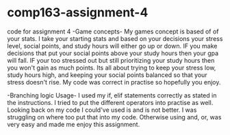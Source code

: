 # comp163-assignment-4
code for assignment 4
-Game concepts-
My games concept is based of of your stats. I take your starting stats and based on your decisions your stress level, social points, and study hours will either go up or down. IF you make decisions that put your social points above your study hours then your gpa will fall. IF your too stressed out but still prioritizing your study hours then you won't gain as much points. Its all about trying to keep your stress low, study hours high, and keeping your social points balanced so that your stress doesn't rise. My code was correct in practise so hopefully you enjoy.

-Branching logic Usage-
I used my if, elif statements correctly as stated in the instructions. I tried to put the different operators into practise as well. Looking back on my code I could've used is and is not better. I was struggling on where too put that into my code. Otherwise using and, or, was very easy and made me enjoy this assignment.
